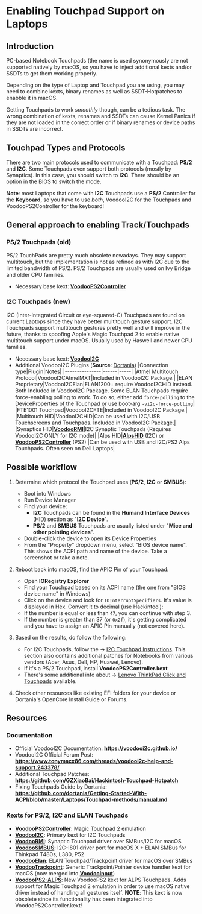 # Enabling Touchpad Support on Laptops

## Introduction
PC-based Notebook Touchpads (the name is used synonymously are not supported natively by macOS, so you have to inject additional kexts and/or SSDTs to get them working properly.

Depending on the type of Laptop and Touchpad you are using, you may need to combine kexts, binary renames as well as SSDT-Hotpatches to enabble it in macOS.

Getting Touchpads to work *smoothly* though, can be a tedious task. The wrong combination of kexts, renames and SSDTs can cause Kernel Panics if they are not loaded in the correct order or if binary renames or device paths in SSDTs are incorrect.

## Touchpad Types and Protocols
There are two main protocols used to communicate with a Touchpad: **PS/2** and **I2C**. Some Touchpads even support both protocols (mostly by Synaptics). In this case, you should switch to **I2C**. There should be an option in the BIOS to switch the mode.

**Note**: most Laptops that come with **I2C** Touchpads use a **PS/2** Controller for the **Keyboard**, so you have to use *both*, VoodooI2C for the Touchpads and VoodooPS2Controller for the keyboard!

## General approach to enabling Track/Touchpads

### PS/2 Touchpads (old)
PS/2 TouchPads are pretty much obsolete nowadays. They may support multitouch, but the implementation is not as refined as with I2C due to the limited bandwidth of PS/2. PS/2 Touchpads are usually used on Ivy Bridge and older CPU families.

- Necessary base kext: [**VoodooPS2Controller**](https://github.com/acidanthera/VoodooPS2)

### I2C Touchpads (new)
I2C (Inter-Integrated Circuit or eye-squared-C) Touchpads are found on current Laptops since they have better multitouch gesture support. I2C Touchpads support multitouch gestures pretty well and will improve in the future, thanks to spoofing Apple's Magic Touchpad 2 to enable native multitouch support under macOS. Usually used by Haswell and newer CPU families.

- Necessary base kext: [**VoodooI2C**](https://github.com/VoodooI2C)
- Additional VoodooI2C Plugins (**Source**: [Dortania](https://dortania.github.io/OpenCore-Install-Guide/ktext.html#i2c-usb-hid-devices))
	|Connection type|Plugin|Notes|
	|---------------|------|-----|
	|Atmel Multitouch Protocol|VoodooI2CAtmelMXT|Included in VoodooI2C Package.|
	|ELAN Proprietary|VoodooI2CElan|ELAN1200+ require VoodooI2CHID instead. Both Included in VoodooI2C Package. Some ELAN Touchpads require force-enabling polling to work. To do so, either add `force-polling` to the DeviceProperties of the Touchpad or use boot-arg `-vi2c-force-polling`|
	|FTE1001 Touchpad|VoodooI2CFTE|Included in VoodooI2C Package.|
	|Multitouch HID|VoodooI2CHID|Can be used with I2C/USB Touchscreens and Touchpads. Included in VoodooI2C Package.|
	|Synaptics HID|[**VoodooRMI**](https://github.com/VoodooSMBus/VoodooRMI)|I2C Synaptic Touchpads (Requires VoodooI2C ONLY for I2C mode)|
	|Alps HID|[**AlpsHID**](https://github.com/blankmac/AlpsHID/releases) (I2C) or</br> [**VoodooPS2Controller**](https://github.com/acidanthera/VoodooPS2/releases) (PS2) |Can be used with USB and I2C/PS2 Alps Touchpads. Often seen on Dell Laptops|</br>
	
## Possible workflow
1. Determine which protocol the Touchpad uses (**PS/2**, **I2C** or **SMBUS**):
	- Boot into Windows
	- Run Device Manager
	- Find your device:
		- **I2C** Touchpads can be found in the **Humand Interface Devices** (HID) section as "**I2C Device**".
 		- **PS/2** and **SMBUS** Touchpads are usually listed under "**Mice and other pointing devices**".
	- Double-click the device to open its Device Properties
	- From the "Property" dropdown menu, select "BIOS device name". This shows the ACPI path and name of the device. Take a screenshot or take a note.
2. Reboot back into macOS, find the APIC Pin of your Touchpad:
	- Open **IORegistry Explorer**
	- Find your Touchpad based on its ACPI name (the one from "BIOS device name" in Windows)
	- Click on the device and look for `IOInterruptSpecifiers`. It's value is displayed in Hex. Convert it to decimal (use Hackintool):
	- If the number is equal or less than `47`, you can continue with step 3. 
	- If the number is greater than 37 (or `0x2f`), it's getting complicated and you have to assign an APIC Pin manually (not covered here). 
3. Based on the results, do follow the following:
	- For I2C Touchpads, follow the &rarr; [I2C Touchpad Instructions](https://github.com/5T33Z0/OC-Little-Translated/tree/main/05_Laptop-specific_Patches/Touchpad_Patches/I2C_Touchpad_Patches). This section also contains additional patches for Notebooks from various vendors (Acer, Asus, Dell, HP, Huawei, Lenovo).
	- If it's a PS/2 Touchpad, install **VoodooPS2Controller.kext**
	- There's some additional info about &rarr; [Lenovo ThinkPad Click and Touchpads](https://github.com/5T33Z0/OC-Little-Translated/tree/main/05_Laptop-specific_Patches/Touchpad_Patches/ThinkPad_Click_and_Touchpad_Patches) available.
	
4. Check other resources like existing EFI folders for your device or Dortania's OpenCore Install Guide or Forums.

## Resources
### Documentation
* Official VoodooI2C Documentation: **https://voodooi2c.github.io/**
* VoodooI2C Official Forum Post: **https://www.tonymacx86.com/threads/voodooi2c-help-and-support.243378/**
* Additional Touchpad Patches: **https://github.com/GZXiaoBai/Hackintosh-Touchpad-Hotpatch**
* Fixing Touchpads Guide by Dortania: **https://github.com/dortania/Getting-Started-With-ACPI/blob/master/Laptops/Touchpad-methods/manual.md**

### Kexts for PS/2, I2C and ELAN Touchpads
- [**VoodooPS2Controller**](https://github.com/acidanthera/VoodooPS2): Magic Touchpad 2 emulation
- [**VoodooI2C**](https://github.com/VoodooI2C): Primary kext for I2C Touchpads
- [**VoodooRMI**](https://github.com/VoodooSMBus/VoodooRMI): Synaptic Touchpad driver over SMBus/I2C for macOS 
- [**VoodooSMBUS**](https://github.com/VoodooSMBus/VoodooSMBus): I2C-I801 driver port for macOS X + ELAN SMBus for Thinkpad T480s, L380, P52 
- [**VoodooElan**](https://github.com/VoodooSMBus/VoodooElan): ELAN Touchpad/Trackpoint driver for macOS over SMBus 
- [**VoodooTrackpoint**](https://github.com/VoodooSMBus/VoodooTrackpoint): Generic Trackpoint/Pointer device handler kext for macOS (now merged into [**VoodooInput**](https://github.com/acidanthera/VoodooInput))
- [**VoodooPS2-ALPS**](https://github.com/SkyrilHD/VoodooPS2-ALPS): New VoodooPS2 kext for ALPS Touchpads. Adds support for Magic Touchpad 2 emulation in order to use macOS native driver instead of handling all gestures itself. **NOTE**: This kext is now obsolete since its functionality has been integrated into VoodooPS2Controller.kext!
